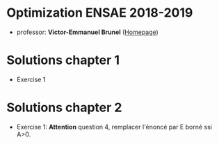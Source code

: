 # Optimization ENSAE 2018-2019
- professor: **Victor-Emmanuel Brunel** ([Homepage](https://vebrunel.com/))

# Solutions chapter 1
- Exercise 1


# Solutions chapter 2
- Exercise 1: **Attention** question 4, remplacer l'énoncé par E borné ssi A>0. 
